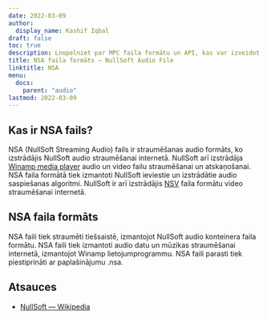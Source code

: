 ```yaml
---
date: 2022-03-09
author:
  display_name: Kashif Iqbal
draft: false
toc: true
description: Lnopelniet par MPC faila formātu un API, kas var izveidot un atvērt MPC failus.
title: NSA faila formāts — NullSoft Audio File
linktitle: NSA
menu:
  docs:
    parent: "audio"
lastmod: 2022-03-09
---
```


## Kas ir NSA fails?

NSA (NullSoft Streaming Audio) fails ir straumēšanas audio formāts, ko izstrādājis NullSoft audio straumēšanai internetā. NullSoft arī izstrādāja [Winamp media player](https://www.winamp.com/) audio un video failu straumēšanai un atskaņošanai. NSA faila formātā tiek izmantoti NullSoft ieviestie un izstrādātie audio saspiešanas algoritmi. NullSoft ir arī izstrādājis [NSV](/video/nsv/) faila formātu video straumēšanai internetā.

## NSA faila formāts

NSA faili tiek straumēti tiešsaistē, izmantojot NullSoft audio konteinera faila formātu. NSA faili tiek izmantoti audio datu un mūzikas straumēšanai internetā, izmantojot Winamp lietojumprogrammu. NSA faili parasti tiek piestiprināti ar paplašinājumu .nsa.

## Atsauces

* [NullSoft — Wikipedia](https://en.wikipedia.org/wiki/Nullsoft)


